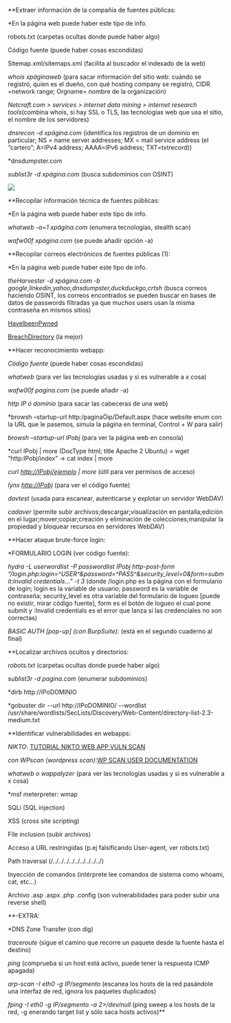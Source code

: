 
**Extraer información de la compañía de fuentes públicas:

*En la página web puede haber este tipo de info.

robots.txt (carpetas ocultas donde puede haber algo)

Código fuente (puede haber cosas escondidas)

Sitemap.xml/sitemaps.xml (facilita al buscador el indexado de la web)

*whois xpáginaweb* (para sacar información del sitio web: cuándo se registró, quien es el dueño, con qué hosting company se registró, CIDR =network range; Orgname= nombre de la organización)

*Netcraft.com > services > internet data mining > internet research tools*(combina whois, si hay SSL o TLS, las tecnologías web que usa el sitio, el nombre de los servidores)

*dnsrecon -d xpágina.com* (identifica los registros de un dominio en particular; NS = name server addresses; MX = mail service address (el “cartero”; A=IPv4 address; AAAA=IPv6 address; TXT=txtrecord))

*dnsdumpster.com

*sublist3r -d xpágina.com* (busca subdominios con OSINT)

![](https://lh5.googleusercontent.com/ihuYMipXxAQyrgvJvjFjRThOqAAk4YDFX8z60Gi4Q3oEKYvymoAshYUKypRGJruBzOO9kxFZxmGu1rMD3lp_SdyLk3lYpywKb-ghharJmvIyXmUsLwSUOJY0M1S-lZW8vgKQQoHX5u7R_rQ8qjtPqp0)

**Recopilar información técnica de fuentes públicas:

*En la página web puede haber este tipo de info.

*whatweb -a=1 xpágina.com* (enumera tecnologías, stealth scan)

*wafw00f xpágina.com* (se puede añadir opción -a)

**Recopilar correos electrónicos de fuentes públicas (1):

*En la página web puede haber este tipo de info.

*theHarvester -d xpágina.com -b google,linkedin,yahoo,dnsdumpster,duckduckgo,crtsh* (busca correos haciendo OSINT, los correos encontrados se pueden buscar en bases de datos de passwords filtradas ya que muchos users usan la misma contraseña en mismos sitios)

[HaveIbeenPwned](https://haveibeenpwned.com/)

[BreachDirectory](https://breachdirectory.org/) (la mejor)

**Hacer reconocimiento webapp:

*Código fuente* (puede haber cosas escondidas)

*whatweb* (para ver las tecnologías usadas y si es vulnerable a x cosa)

*wafw00f pagina.com* (se puede añadir -a)

*http IP ó dominio* (para sacar las cabeceras de una web)

*browsh –startup-url http:/paginaÓip/Default.aspx  (hace website enum con la URL que le pasemos, simula la página en terminal, Control + W para salir)

*browsh –startup-url IPobj* (para ver la página web en consola)

*curl IPobj | more (DocType html; title Apache 2 Ubuntu) = wget “http:IPobj/index” -> cat index | more

*curl [http://IPobj/ejemplo](http://ipobj/ejemplo) | more* (útil para ver permisos de acceso)

*lynx [http://IPobj](http://ipobj)* (para ver el código fuente)

*davtest* (usada para escanear, autenticarse y explotar un servidor WebDAV)

*cadaver* (permite subir archivos;descargar;visualización en pantalla;edición en el lugar;mover;copiar;creación y eliminación de colecciones;manipular la propiedad y bloquear recursos en servidores WebDAV)

**Hacer ataque brute-force login:

*FORMULARIO LOGIN (ver código fuente): 

*hydra -L userwordlist -P passwordlist IPobj http-post-form “/login.php:login=^USER^&password=^PASS^&security_level=0&form=submit:Invalid credentials…” -t 3* (donde /login.php es la página con el formulario de login; login es la variable de usuario; password es la variable de contraseña; security_level es otra variable del formulario de logueo [puede no existir, mirar código fuente], form es el botón de logueo el cual pone submit y :Invalid credentials es el error que lanza si las credenciales no son correctas)

*BASIC AUTH [pop-up] (con BurpSuite):* (está en el segundo cuaderno al final)

**Localizar archivos ocultos y directorios:

*robots.txt* (carpetas ocultas donde puede haber algo)

*sublist3r -d pagina.com* (enumerar subdominios)

*dirb http://IPoDOMINIO

*gobuster dir --url http://IPoDOMINIO/ --wordlist /usr/share/wordlists/SecLists/Discovery/Web-Content/directory-list-2.3-medium.txt

**Identificar vulnerabilidades en webapps:

*NIKTO*: [TUTORIAL NIKTO WEB APP VULN SCAN](https://ciberseguridad.com/herramientas/software/nikto/#10_comandos_de_Nikto_para_realizar_un_escaneo_de_vulnerabilidades)

*con WPscan (wordpress scan)*:[WP SCAN USER DOCUMENTATION](https://github.com/wpscanteam/wpscan/wiki/WPScan-User-Documentation)

*whatweb o wappalyzer* (para ver las tecnologías usadas y si es vulnerable a x cosa)

*msf meterpreter: wmap

SQLi (SQL injection)

XSS (cross site scripting)

File inclusion (subir archivos)

Acceso a URL restringidas (p.ej falsificando User-agent, ver robots.txt)

Path traversal (/../../../../../../../../../)

Inyección de comandos (intérprete lee comandos de sistema como whoami, cat, etc…)

Archivo .asp .aspx .php .config (son vulnerabilidades para poder subir una reverse shell)

**-EXTRA:

*DNS Zone Transfer (con dig)

*traceroute* (sigue el camino que recorre un paquete desde la fuente hasta el destino)

*ping* (comprueba si un host está activo, puede tener la respuesta ICMP apagada)

*arp-scan -I eth0 -g IP/segmento* (escanea los hosts de la red pasándole una interfaz de red, ignora los paquetes duplicados)
 
*fping -I eth0 -g IP/segmento -a 2>/dev/null* (ping sweep a los hosts de la red, -g enerando target list y sólo saca hosts activos)**

